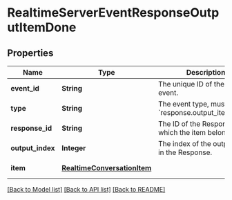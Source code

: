 # RealtimeServerEventResponseOutputItemDone
## Properties

| Name | Type | Description | Notes |
|------------ | ------------- | ------------- | -------------|
| **event\_id** | **String** | The unique ID of the server event. | [default to null] |
| **type** | **String** | The event type, must be &#x60;response.output_item.done&#x60;. | [default to null] |
| **response\_id** | **String** | The ID of the Response to which the item belongs. | [default to null] |
| **output\_index** | **Integer** | The index of the output item in the Response. | [default to null] |
| **item** | [**RealtimeConversationItem**](RealtimeConversationItem.md) |  | [default to null] |

[[Back to Model list]](../README.md#documentation-for-models) [[Back to API list]](../README.md#documentation-for-api-endpoints) [[Back to README]](../README.md)

